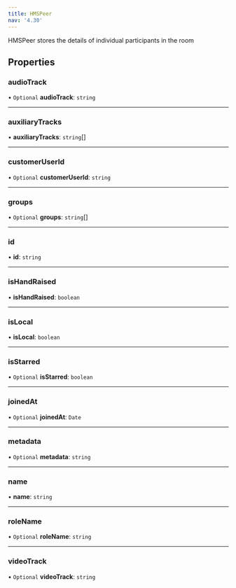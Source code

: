 ```yaml
---
title: HMSPeer
nav: '4.30'
---
```


HMSPeer stores the details of individual participants in the room

## Properties

### audioTrack

• `Optional` **audioTrack**: `string`

---

### auxiliaryTracks

• **auxiliaryTracks**: `string`[]

---

### customerUserId

• `Optional` **customerUserId**: `string`

---

### groups

• `Optional` **groups**: `string`[]

---

### id

• **id**: `string`

---

### isHandRaised

• **isHandRaised**: `boolean`

---

### isLocal

• **isLocal**: `boolean`

---

### isStarred

• `Optional` **isStarred**: `boolean`

---

### joinedAt

• `Optional` **joinedAt**: `Date`

---

### metadata

• `Optional` **metadata**: `string`

---

### name

• **name**: `string`

---

### roleName

• `Optional` **roleName**: `string`

---

### videoTrack

• `Optional` **videoTrack**: `string`
